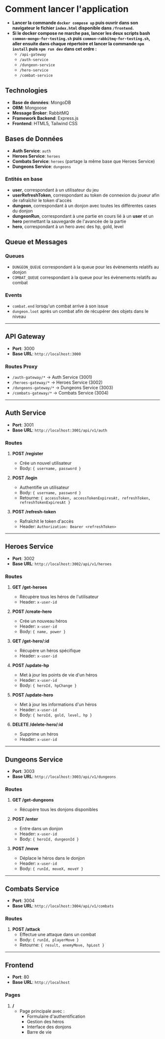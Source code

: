 # Comment lancer l'application
- **Lancer la commande `docker compose up` puis ouvrir dans son navigateur le fichier `index.html` disponible dans `/frontend`.**
- **Si le docker compose ne marche pas, lancer les deux scripts bash `common-mongo-for-testing.sh` puis `common-rabbitmq-for-testing.sh`, aller ensuite dans chaque répertoire et lancer la commande `npm install` puis `npm run dev` dans cet ordre :**
   - `/api-gateway`
   - `/auth-service`
   - `/dungeon-service`
   - `/hero-service`
   - `/combat-service`

## Technologies
- **Base de données**: MongoDB
- **ORM**: Mongoose
- **Message Broker**: RabbitMQ
- **Framework Backend**: Express.js
- **Frontend**: HTML5, Tailwind CSS

## Bases de Données
- **Auth Service**: `auth`
- **Heroes Service**: `heroes`
- **Combats Service**: `heroes` (partage la même base que Heroes Service)
- **Dungeons Service**: `dungeons`

### Entités en base
- **user**, correspondant à un utilisateur du jeu
- **userRefreshToken**, correspondant au token de connexion du joueur afin de rafraîchir le token d'accès
- **dungeon**, correspondant à un donjon avec toutes les différentes cases du donjon
- **dungeonRun**, correspondant à une partie en cours lié à un **user** et un **hero** permettant la sauvegarde de l'avancée de la partie
- **hero**, correspondant à un hero avec des hp, gold, level

## Queue et Messages
### Queues
- `DUNGEON_QUEUE` correspondant à la queue pour les évènements relatifs au donjon
- `COMBAT_QUEUE` correspondant à la queue pour les évènements relatifs au combat

### Events
- `combat.end` lorsqu'un combat arrive à son issue
- `dungeon.loot` après un combat afin de récupérer des objets dans le niveau

---

## API Gateway
- **Port**: 3000
- **Base URL**: `http://localhost:3000`

### Routes Proxy
- `/auth-gateway/*` -> Auth Service (3001)
- `/heroes-gateway/*` -> Heroes Service (3002)
- `/dungeons-gateway/*` -> Dungeons Service (3003)
- `/combats-gateway/*` -> Combats Service (3004)

---

## Auth Service
- **Port**: 3001
- **Base URL**: `http://localhost:3001/api/v1/auth`

### Routes
1. **POST /register**
   - Crée un nouvel utilisateur
   - Body: `{ username, password }`

2. **POST /login**
   - Authentifie un utilisateur
   - Body: `{ username, password }`
   - Retourne: `{ accessToken, accessTokenExpiresAt, refreshToken, refreshTokenExpiresAt }`

3. **POST /refresh-token**
   - Rafraîchit le token d'accès
   - Header: `Authorization: Bearer <refreshToken>`

---

## Heroes Service
- **Port**: 3002
- **Base URL**: `http://localhost:3002/api/v1/heroes`

### Routes
1. **GET /get-heroes**
   - Récupère tous les héros de l'utilisateur
   - Header: `x-user-id`

2. **POST /create-hero**
   - Crée un nouveau héros
   - Header: `x-user-id`
   - Body: `{ name, power }`

3. **GET /get-hero/:id**
   - Récupère un héros spécifique
   - Header: `x-user-id`

4. **POST /update-hp**
   - Met à jour les points de vie d'un héros
   - Header: `x-user-id`
   - Body: `{ heroId, hpChange }`

5. **POST /update-hero**
   - Met à jour les informations d'un héros
   - Header: `x-user-id`
   - Body: `{ heroId, gold, level, hp }`

6. **DELETE /delete-hero/:id**
   - Supprime un héros
   - Header: `x-user-id`

---

## Dungeons Service
- **Port**: 3003
- **Base URL**: `http://localhost:3003/api/v1/dungeons`

### Routes
1. **GET /get-dungeons**
   - Récupère tous les donjons disponibles

2. **POST /enter**
   - Entre dans un donjon
   - Header: `x-user-id`
   - Body: `{ heroId, dungeonId }`

3. **POST /move**
   - Déplace le héros dans le donjon
   - Header: `x-user-id`
   - Body: `{ runId, moveX, moveY }`

---

## Combats Service
- **Port**: 3004
- **Base URL**: `http://localhost:3004/api/v1/combats`

### Routes
1. **POST /attack**
   - Effectue une attaque dans un combat
   - Body: `{ runId, playerMove }`
   - Retourne: `{ result, enemyMove, hpLost }`

---

## Frontend
- **Port**: 80
- **Base URL**: `http://localhost`

### Pages
1. **/**
   - Page principale avec :
     - Formulaire d'authentification
     - Gestion des héros
     - Interface des donjons
     - Barre de vie
